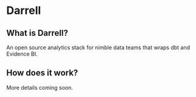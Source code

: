 # Darrell

## What is Darrell?
An open source analytics stack for nimble data teams that wraps dbt and Evidence BI.

## How does it work?
More details coming soon.